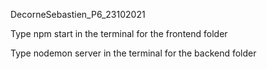 DecorneSebastien_P6_23102021

Type npm start in the terminal for the frontend folder

Type nodemon server in the terminal for the backend folder

